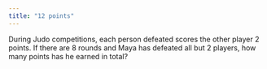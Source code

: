 ```yaml
---
title: "12 points"
---
```

During Judo competitions, each person defeated scores the other player 2 points. If there are 8 rounds and Maya has defeated all but 2 players, how many points has he earned in total?

